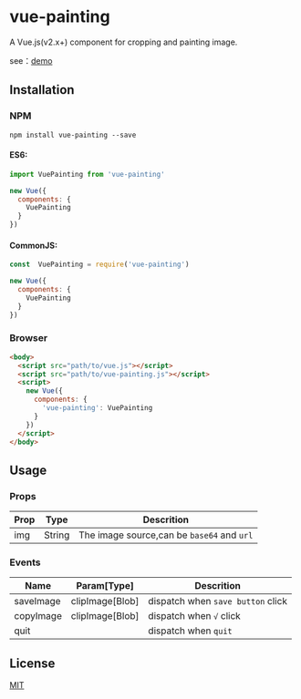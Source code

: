 # vue-painting

<!-- ![License](https://img.shields.io/npm/l/express.svg?registry_uri=https%3A%2F%2Fregistry.npmjs.com) -->

A Vue.js(v2.x+) component for cropping and painting image.

see：[demo](https://wotermelon.github.io/vue-painting/)

## Installation

### NPM

```
npm install vue-painting --save
```

#### ES6:

```js
import VuePainting from 'vue-painting'

new Vue({
  components: {
    VuePainting
  }
})
```
#### CommonJS:

```js
const  VuePainting = require('vue-painting')

new Vue({
  components: {
    VuePainting
  }
})
```

### Browser

```html
<body>
  <script src="path/to/vue.js"></script>
  <script src="path/to/vue-painting.js"></script>
  <script>
    new Vue({
      components: {
        'vue-painting': VuePainting
      }
    })
  </script>
</body>
```

## Usage

### Props

| Prop | Type   | Descrition                               |
| ---- | ------ | ---------------------------------------- |
| img  | String | The image source,can be `base64` and `url` |

### Events

| Name      | Param[Type]     | Descrition                        |
| --------- | --------------- | --------------------------------- |
| saveImage | clipImage[Blob] | dispatch when `save button` click |
| copyImage | clipImage[Blob] | dispatch when `√` click           |
| quit      |                 | dispatch when `quit`              |

## License

[MIT](https://opensource.org/licenses/MIT)

